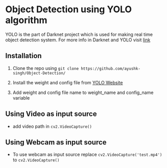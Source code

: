 # Object Detection using YOLO algorithm 
YOLO is the part of Darknet project which is used for making real time object detection system.
For more info in Darknet and YOLO visit [link](https://pjreddie.com/darknet/)

## Installation
1. Clone the repo using `git clone https://github.com/ayushk-singh/Object-Detection/ `

2. Install the weight and config file from [YOLO Website](https://pjreddie.com/darknet/yolo/)

3. Add weight and config file name to weight_name and config_name variable

## Using Video as input source
- add video path in `cv2.VideoCapture()`

## Using Webcam as input source 
- To use webcam as input source replace `cv2.VideoCapture('test.mp4')` to `cv2.VideoCapture()`




